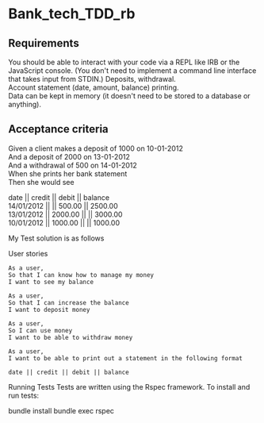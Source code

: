 # Bank_tech_TDD_rb



## Requirements
You should be able to interact with your code via a REPL like IRB or the JavaScript console. (You don't need to implement a command line interface that takes input from STDIN.)
Deposits, withdrawal.  
Account statement (date, amount, balance) printing.  
Data can be kept in memory (it doesn't need to be stored to a database or anything).  

## Acceptance criteria
Given a client makes a deposit of 1000 on 10-01-2012  
And a deposit of 2000 on 13-01-2012  
And a withdrawal of 500 on 14-01-2012  
When she prints her bank statement  
Then she would see  
  
date || credit || debit || balance  
14/01/2012 || || 500.00 || 2500.00  
13/01/2012 || 2000.00 || || 3000.00  
10/01/2012 || 1000.00 || || 1000.00  
  
My Test solution is as follows  

User stories  
```
As a user,
So that I can know how to manage my money
I want to see my balance
```
```
As a user,
So that I can increase the balance
I want to deposit money
```
```
As a user,
So I can use money
I want to be able to withdraw money
```
```
As a user,
I want to be able to print out a statement in the following format

date || credit || debit || balance
```
Running Tests
Tests are written using the Rspec framework. To install and run tests:

bundle install
bundle exec rspec 
